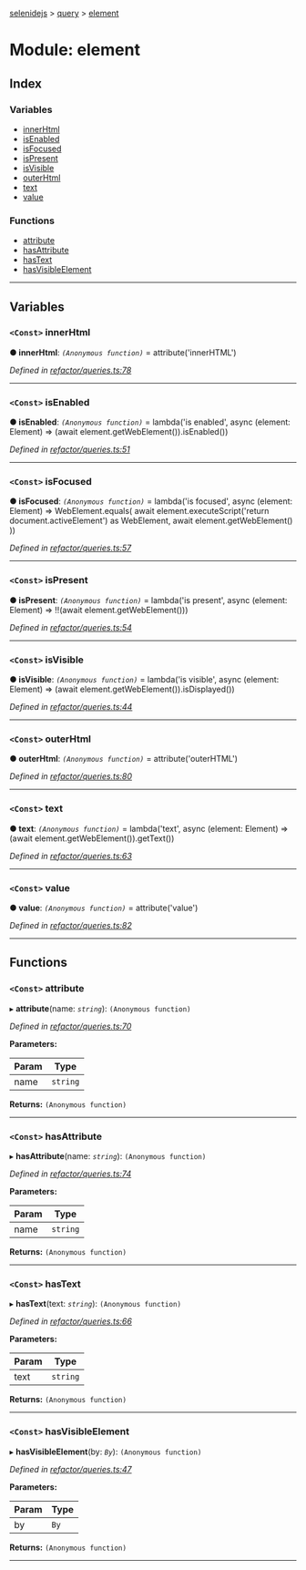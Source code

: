[selenidejs](../README.md) > [query](../modules/query.md) > [element](../modules/query.element.md)

# Module: element

## Index

### Variables

* [innerHtml](query.element.md#innerhtml)
* [isEnabled](query.element.md#isenabled)
* [isFocused](query.element.md#isfocused)
* [isPresent](query.element.md#ispresent)
* [isVisible](query.element.md#isvisible)
* [outerHtml](query.element.md#outerhtml)
* [text](query.element.md#text)
* [value](query.element.md#value)

### Functions

* [attribute](query.element.md#attribute)
* [hasAttribute](query.element.md#hasattribute)
* [hasText](query.element.md#hastext)
* [hasVisibleElement](query.element.md#hasvisibleelement)

---

## Variables

<a id="innerhtml"></a>

### `<Const>` innerHtml

**● innerHtml**: *`(Anonymous function)`* =  attribute('innerHTML')

*Defined in [refactor/queries.ts:78](https://github.com/KnowledgeExpert/selenidejs/blob/master/lib/refactor/queries.ts#L78)*

___
<a id="isenabled"></a>

### `<Const>` isEnabled

**● isEnabled**: *`(Anonymous function)`* =  lambda('is enabled', async (element: Element) =>
            (await element.getWebElement()).isEnabled())

*Defined in [refactor/queries.ts:51](https://github.com/KnowledgeExpert/selenidejs/blob/master/lib/refactor/queries.ts#L51)*

___
<a id="isfocused"></a>

### `<Const>` isFocused

**● isFocused**: *`(Anonymous function)`* =  lambda('is focused', async (element: Element) =>
            WebElement.equals(
                await element.executeScript('return document.activeElement') as WebElement,
                await element.getWebElement()
            ))

*Defined in [refactor/queries.ts:57](https://github.com/KnowledgeExpert/selenidejs/blob/master/lib/refactor/queries.ts#L57)*

___
<a id="ispresent"></a>

### `<Const>` isPresent

**● isPresent**: *`(Anonymous function)`* =  lambda('is present', async (element: Element) =>
            !!(await element.getWebElement()))

*Defined in [refactor/queries.ts:54](https://github.com/KnowledgeExpert/selenidejs/blob/master/lib/refactor/queries.ts#L54)*

___
<a id="isvisible"></a>

### `<Const>` isVisible

**● isVisible**: *`(Anonymous function)`* =  lambda('is visible', async (element: Element) =>
            (await element.getWebElement()).isDisplayed())

*Defined in [refactor/queries.ts:44](https://github.com/KnowledgeExpert/selenidejs/blob/master/lib/refactor/queries.ts#L44)*

___
<a id="outerhtml"></a>

### `<Const>` outerHtml

**● outerHtml**: *`(Anonymous function)`* =  attribute('outerHTML')

*Defined in [refactor/queries.ts:80](https://github.com/KnowledgeExpert/selenidejs/blob/master/lib/refactor/queries.ts#L80)*

___
<a id="text"></a>

### `<Const>` text

**● text**: *`(Anonymous function)`* =  lambda('text', async (element: Element) =>
            (await element.getWebElement()).getText())

*Defined in [refactor/queries.ts:63](https://github.com/KnowledgeExpert/selenidejs/blob/master/lib/refactor/queries.ts#L63)*

___
<a id="value"></a>

### `<Const>` value

**● value**: *`(Anonymous function)`* =  attribute('value')

*Defined in [refactor/queries.ts:82](https://github.com/KnowledgeExpert/selenidejs/blob/master/lib/refactor/queries.ts#L82)*

___

## Functions

<a id="attribute"></a>

### `<Const>` attribute

▸ **attribute**(name: *`string`*): `(Anonymous function)`

*Defined in [refactor/queries.ts:70](https://github.com/KnowledgeExpert/selenidejs/blob/master/lib/refactor/queries.ts#L70)*

**Parameters:**

| Param | Type |
| ------ | ------ |
| name | `string` |

**Returns:** `(Anonymous function)`

___
<a id="hasattribute"></a>

### `<Const>` hasAttribute

▸ **hasAttribute**(name: *`string`*): `(Anonymous function)`

*Defined in [refactor/queries.ts:74](https://github.com/KnowledgeExpert/selenidejs/blob/master/lib/refactor/queries.ts#L74)*

**Parameters:**

| Param | Type |
| ------ | ------ |
| name | `string` |

**Returns:** `(Anonymous function)`

___
<a id="hastext"></a>

### `<Const>` hasText

▸ **hasText**(text: *`string`*): `(Anonymous function)`

*Defined in [refactor/queries.ts:66](https://github.com/KnowledgeExpert/selenidejs/blob/master/lib/refactor/queries.ts#L66)*

**Parameters:**

| Param | Type |
| ------ | ------ |
| text | `string` |

**Returns:** `(Anonymous function)`

___
<a id="hasvisibleelement"></a>

### `<Const>` hasVisibleElement

▸ **hasVisibleElement**(by: *`By`*): `(Anonymous function)`

*Defined in [refactor/queries.ts:47](https://github.com/KnowledgeExpert/selenidejs/blob/master/lib/refactor/queries.ts#L47)*

**Parameters:**

| Param | Type |
| ------ | ------ |
| by | `By` |

**Returns:** `(Anonymous function)`

___

